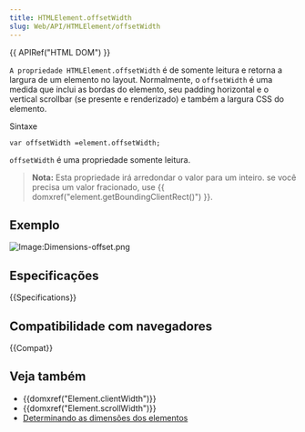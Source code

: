 ```yaml
---
title: HTMLElement.offsetWidth
slug: Web/API/HTMLElement/offsetWidth
---
```


{{ APIRef("HTML DOM") }}

`A propriedade HTMLElement.offsetWidth` é de somente leitura e retorna a largura de um elemento no layout. Normalmente, o `offsetWidth` é uma medida que inclui as bordas do elemento, seu padding horizontal e o vertical scrollbar (se presente e renderizado) e também a largura CSS do elemento.

Sintaxe

```
var offsetWidth =element.offsetWidth;
```

`offsetWidth` é uma propriedade somente leitura.

> **Nota:** Esta propriedade irá arredondar o valor para um inteiro. se você precisa um valor fracionado, use {{ domxref("element.getBoundingClientRect()") }}.

## Exemplo

![Image:Dimensions-offset.png](/@api/deki/files/186/=Dimensions-offset.png)

## Especificações

{{Specifications}}

## Compatibilidade com navegadores

{{Compat}}

## Veja também

- {{domxref("Element.clientWidth")}}
- {{domxref("Element.scrollWidth")}}
- [Determinando as dimensões dos elementos](/pt-BR/docs/Determining_the_dimensions_of_elements)

